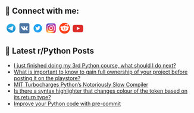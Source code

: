 ## 🔎 Connect with me:
[<img src="https://github.com/bullbesh/bullbesh/blob/main/images/Telegram.png" width="32" height="32" />](https://t.me/bullbesh)
[<img src="https://github.com/bullbesh/bullbesh/blob/main/images/VK.png" width="32" height="32" />](https://vk.com/bullbesh)
[<img src="https://github.com/bullbesh/bullbesh/blob/main/images/Twitter.png" width="32" height="32" />](https://twitter.com/bullbesh1)
[<img src="https://github.com/bullbesh/bullbesh/blob/main/images/Instagram.png" width="32" height="32" />](https://www.instagram.com/bullbesh)
[<img src="https://github.com/bullbesh/bullbesh/blob/main/images/Reddit.png" width="32" height="32" />](https://www.reddit.com/user/bullbesh)
[<img src="https://github.com/bullbesh/bullbesh/blob/main/images/YouTube.png" width="32" height="32" />](https://www.youtube.com/channel/UCtfjRs6uzgq5mfm8S06WTcg)

## 📕 Latest r/Python Posts
<!-- BLOG-POST-LIST:START -->
- [I just finished doing my 3rd Python course, what should I do next?](https://www.reddit.com/r/Python/comments/127yfv0/i_just_finished_doing_my_3rd_python_course_what/)
- [What is important to know to gain full ownership of your project before posting it on the playstore?](https://www.reddit.com/r/Python/comments/127xquy/what_is_important_to_know_to_gain_full_ownership/)
- [MIT Turbocharges Python’s Notoriously Slow Compiler](https://www.reddit.com/r/Python/comments/127xp03/mit_turbocharges_pythons_notoriously_slow_compiler/)
- [Is there a syntax highlighter that changes colour of the token based on its return type?](https://www.reddit.com/r/Python/comments/127xonf/is_there_a_syntax_highlighter_that_changes_colour/)
- [Improve your Python code with pre-commit](https://www.reddit.com/r/Python/comments/127tdi2/improve_your_python_code_with_precommit/)
<!-- BLOG-POST-LIST:END -->
